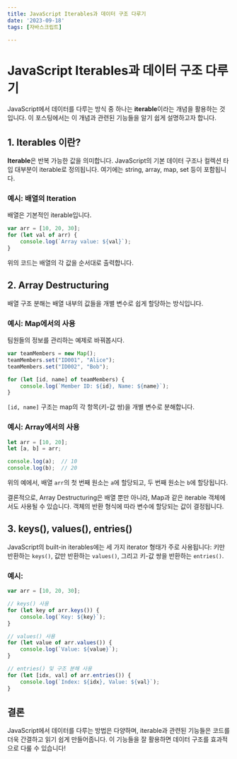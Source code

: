 ```yaml
---
title: JavaScript Iterables과 데이터 구조 다루기
date: '2023-09-18'
tags: [자바스크립트]

---
```


# JavaScript Iterables과 데이터 구조 다루기

JavaScript에서 데이터를 다루는 방식 중 하나는 **iterable**이라는 개념을 활용하는 것입니다. 이 포스팅에서는 이 개념과 관련된 기능들을 알기 쉽게 설명하고자 합니다.

## 1. **Iterables** 이란?

**Iterable**은 반복 가능한 값을 의미합니다. JavaScript의 기본 데이터 구조나 컬렉션 타입 대부분이 iterable로 정의됩니다. 여기에는 string, array, map, set 등이 포함됩니다.

### 예시: 배열의 Iteration

배열은 기본적인 iterable입니다.

```javascript
var arr = [10, 20, 30];
for (let val of arr) {
    console.log(`Array value: ${val}`);
}
```

위의 코드는 배열의 각 값을 순서대로 출력합니다.

## 2. **Array Destructuring** 

배열 구조 분해는 배열 내부의 값들을 개별 변수로 쉽게 할당하는 방식입니다.

### 예시: Map에서의 사용

팀원들의 정보를 관리하는 예제로 바꿔봅시다.

```javascript
var teamMembers = new Map();
teamMembers.set("ID001", "Alice");
teamMembers.set("ID002", "Bob");

for (let [id, name] of teamMembers) {
    console.log(`Member ID: ${id}, Name: ${name}`);
}
```

`[id, name]` 구조는 map의 각 항목(키-값 쌍)을 개별 변수로 분해합니다.


### 예시: Array에서의 사용

```javascript
let arr = [10, 20];
let [a, b] = arr;

console.log(a);  // 10
console.log(b);  // 20
```

위의 예에서, 배열 `arr`의 첫 번째 원소는 `a`에 할당되고, 두 번째 원소는 `b`에 할당됩니다.

결론적으로, Array Destructuring은 배열 뿐만 아니라, Map과 같은 iterable 객체에서도 사용될 수 있습니다. 객체의 반환 형식에 따라 변수에 할당되는 값이 결정됩니다.

## 3. **keys(), values(), entries()**

JavaScript의 built-in iterables에는 세 가지 iterator 형태가 주로 사용됩니다: 키만 반환하는 `keys()`, 값만 반환하는 `values()`, 그리고 키-값 쌍을 반환하는 `entries()`.

### 예시:

```javascript
var arr = [10, 20, 30];

// keys() 사용
for (let key of arr.keys()) {
    console.log(`Key: ${key}`);
}

// values() 사용
for (let value of arr.values()) {
    console.log(`Value: ${value}`);
}

// entries() 및 구조 분해 사용
for (let [idx, val] of arr.entries()) {
    console.log(`Index: ${idx}, Value: ${val}`);
}
```

## 결론

JavaScript에서 데이터를 다루는 방법은 다양하며, iterable과 관련된 기능들은 코드를 더욱 간결하고 읽기 쉽게 만들어줍니다. 이 기능들을 잘 활용하면 데이터 구조를 효과적으로 다룰 수 있습니다!

